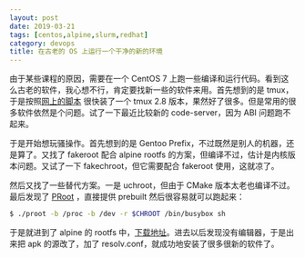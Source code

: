 ```yaml
---
layout: post
date: 2019-03-21
tags: [centos,alpine,slurm,redhat]
category: devops
title: 在古老的 OS 上运行一个干净的新的环境
---
```


由于某些课程的原因，需要在一个 CentOS 7 上跑一些编译和运行代码。看到这么古老的软件，我心想不行，肯定要找新一些的软件来用。首先想到的是 tmux，于是按照[网上的脚本](https://gist.github.com/ryin/3106801) 很快装了一个 tmux 2.8 版本，果然好了很多。但是常用的很多软件依然是个问题。试了一下最近比较新的 code-server，因为 ABI 问题跑不起来。

于是开始想玩骚操作。首先想到的是 Gentoo Prefix，不过既然是别人的机器，还是算了。又找了 fakeroot 配合 alpine rootfs 的方案，但编译不过，估计是内核版本问题。又试了一下 fakechroot，但它需要配合 fakeroot 使用，这就凉了。

然后又找了一些替代方案。一是 uchroot，但由于 CMake 版本太老也编译不过。最后发现了 [PRoot](<https://proot-me.github.io/>) ，直接提供 prebuilt 然后很容易就可以跑起来：

```bash
$ ./proot -b /proc -b /dev -r $CHROOT /bin/busybox sh
```

于是就进到了 alpine 的 rootfs 中，[下载地址](http://dl-cdn.alpinelinux.org/alpine/v3.9/releases/x86_64/alpine-minirootfs-3.9.2-x86_64.tar.gz)。进去以后发现没有编辑器，于是出来把 apk 的源改了，加了 resolv.conf，就成功地安装了很多很新的软件了。